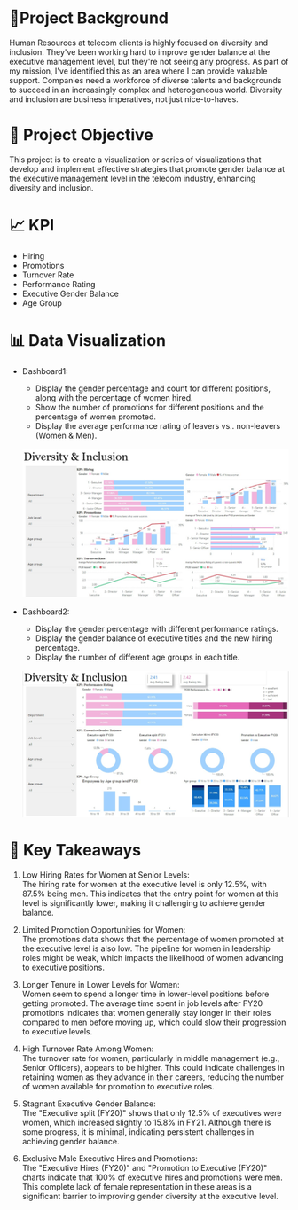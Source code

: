 # 📸Project Background

Human Resources at telecom clients is highly focused on diversity and inclusion. They've been working hard to improve gender balance at the executive management level, but they're not seeing any progress. As part of my mission, I've identified this as an area where I can provide valuable support. Companies need a workforce of diverse talents and backgrounds to succeed in an increasingly complex and heterogeneous world. Diversity and inclusion are business imperatives, not just nice-to-haves.

# 🎯 Project Objective 

This project is to create a visualization or series of visualizations that develop and implement effective strategies that promote gender balance at the executive management level in the telecom industry, enhancing diversity and inclusion.

# 📈 KPI

- Hiring
- Promotions
- Turnover Rate
- Performance Rating
- Executive Gender Balance
- Age Group

# 📊 Data Visualization

- Dashboard1:
    - Display the gender percentage and count for different positions, along with the percentage of women hired.
    - Show the number of promotions for different positions and the percentage of women promoted.
    - Display the average performance rating of leavers vs.. non-leavers (Women & Men).
  <br>
      <img src="Images/dashboard1.jpg" width="800">
  <br>

- Dashboard2:
    - Display the gender percentage with different performance ratings.
    - Display the gender balance of executive titles and the new hiring percentage.
    - Display the number of different age groups in each title.
  <br>
      <img src="Images/dashboard2.jpg" width="800">
  <br>

# 🔑 Key Takeaways    

1. Low Hiring Rates for Women at Senior Levels: <br>
    The hiring rate for women at the executive level is only 12.5%, with 87.5% being men. This indicates that the entry point for women at this level is significantly lower, making it challenging to achieve gender balance.

2. Limited Promotion Opportunities for Women: <br>
    The promotions data shows that the percentage of women promoted at the executive level is also low. The pipeline for women in leadership roles might be weak, which impacts the likelihood of women advancing to executive positions.

3. Longer Tenure in Lower Levels for Women: <br>
    Women seem to spend a longer time in lower-level positions before getting promoted. The average time spent in job levels after FY20 promotions indicates that women generally stay longer in their roles compared to men before moving up, which could slow their progression to executive levels.

4. High Turnover Rate Among Women: <br>
    The turnover rate for women, particularly in middle management (e.g., Senior Officers), appears to be higher. This could indicate challenges in retaining women as they advance in their careers, reducing the number of women available for promotion to executive roles.

5. Stagnant Executive Gender Balance: <br>
    The "Executive split (FY20)" shows that only 12.5% of executives were women, which increased slightly to 15.8% in FY21. Although there is some progress, it is minimal, indicating persistent challenges in achieving gender balance.

6. Exclusive Male Executive Hires and Promotions: <br>
    The "Executive Hires (FY20)" and "Promotion to Executive (FY20)" charts indicate that 100% of executive hires and promotions were men. This complete lack of female representation in these areas is a significant barrier to improving gender diversity at the executive level.


 
